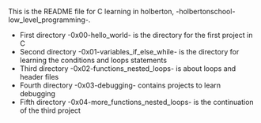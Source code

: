 This is the README file for C learning in holberton, -holbertonschool-low_level_programming-.
- First directory -0x00-hello_world- is the directory for the first project in C
- Second directory -0x01-variables_if_else_while- is the directory for learning the conditions and loops statements
- Third directory -0x02-functions_nested_loops- is about loops and header files
- Fourth directory -0x03-debugging- contains projects to learn debugging
- Fifth directory -0x04-more_functions_nested_loops- is the continuation of the third project